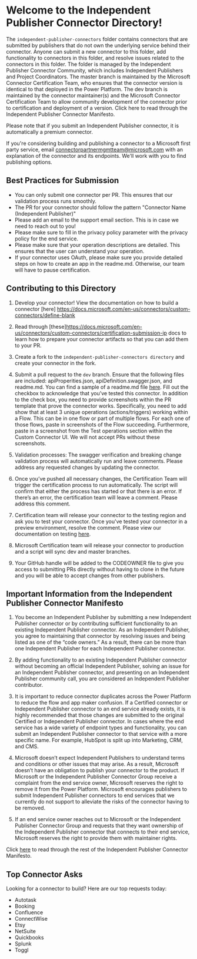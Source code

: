 # Welcome to the Independent Publisher Connector Directory!

The ```independent-publisher-connectors``` folder contains connectors that are submitted by publishers that do not own the underlying service behind their connector. 
Anyone can submit a new connector to this folder, add functionality to connectors in this folder, and resolve issues related to the connectors in this folder. The folder 
is managed by the Independent Publisher Connector Community, which includes Independent Publishers and Project Coordinators. The master branch is maintained by the Microsoft 
Connector Certification Team, who ensures that the connector version is identical to that deployed in the Power Platform. The dev branch is maintained by the connector
maintainer(s) and the Microsoft Connector Certification Team to allow community development of the connector prior to certification and deployment of a version. 
Click here to read through the Independent Publisher Connector Manifesto.

Please note that if you submit an Independent Publisher connector, it is automatically a premium connector. 

If you're considering building and publishing a connector to a Microsoft first party service, email connectorpartnermgmtteam@microsoft.com with an explanation of the connector and its endpoints. We'll work with you to find publishing options.

## Best Practices for Submission
- You can only submit one connector per PR. This ensures that our validation process runs smoothly.
- The PR for your connector should follow the pattern "Connector Name (Independent Publisher)"
- Please add an email to the support email section. This is in case we need to reach out to you! 
- Please make sure to fill in the privacy policy parameter with the privacy policy for the end service.
- Please make sure that your operation descriptions are detailed. This ensures that the user can understand your operation.
- If your connector uses OAuth, please make sure you provide detailed steps on how to create an app in the readme.md. Otherwise, our team will have to pause certification.

## Contributing to this Directory

1. Develop your connector! View the documentation on how to build a connector [here] https://docs.microsoft.com/en-us/connectors/custom-connectors/define-blank

2. Read through [these]https://docs.microsoft.com/en-us/connectors/custom-connectors/certification-submission-ip docs to learn how to prepare your connector artifacts so that you can add them to your PR.

3. Create a fork to the ```independent-publisher-connectors directory``` and create your connector in the fork.

4. Submit a pull request to the ```dev``` branch. Ensure that the following files are included: apiProperities.json, apiDefinition.swagger.json, and readme.md. You can find a sample of a readme.md file [here](https://github.com/microsoft/PowerPlatformConnectors/blob/dev/custom-connectors/AzureKeyVault/Readme.md). Fill out the checkbox to acknowledge that you’ve tested this connector. In addition to the check box, you need to provide screenshots within the PR template that prove the connector works. Specifically, you need to add show that at least 3 unique operations (actions/triggers) working within a Flow. This can be in one flow or part of multiple flows. For each one of those flows, paste in screenshots of the Flow succeeding. Furthermore, paste in a screenshot from the Test operations section within the Custom Connector UI. We will not accept PRs without these screenshots.

5. Validation processes: The swagger verification and breaking change validation process will automatically run and leave comments. Please address any requested changes by updating the connector.

6. Once you’ve pushed all necessary changes, the Certification Team will trigger the certification process to run automatically. The script will confirm that either the process has started or that there is an error. If there’s an error, the certification team will leave a comment. Please address this comment.

7. Certification team will release your connector to the testing region and ask you to test your connector. Once you've tested your connector in a preview environment, resolve the comment. Please view our documentation on testing [here](https://docs.microsoft.com/en-us/connectors/custom-connectors/certification-testing). 

8. Microsoft Certification team will release your connector to production and a script will sync dev and master branches.

9. Your GitHub handle will be added to the CODEOWNER file to give you access to submitting PRs directly without having to clone in the future and you will be able to accept changes from other publishers.

## Important Information from the Independent Publisher Connector Manifesto

1. You become an Independent Publisher by submitting a new Independent Publisher connector or by contributing sufficient functionality to an existing Independent Publisher connector. As an Independent Publisher, you agree to maintaining that connector by resolving issues and being listed as one of the “code owners.” As a result, there can be more than one Independent Publisher for each Independent Publisher connector.

2. By adding functionality to an existing Independent Publisher connector without becoming an official Independent Publisher, solving an issue for an Independent Publisher connector, and presenting on an Independent Publisher community call, you are considered an Independent Publisher contributor.

3. It is important to reduce connector duplicates across the Power Platform to reduce the flow and app maker confusion. If a Certified connector or Independent Publisher connector to an end service already exists, it is highly recommended that those changes are submitted to the original Certified or Independent Publisher connector. In cases where the end service has a wide variety of endpoint types and functionality, you can submit an Independent Publisher connector to that service with a more specific name. For example, HubSpot is split up into Marketing, CRM, and CMS.

4. Microsoft doesn’t expect Independent Publishers to understand terms and conditions or other issues that may arise. As a result, Microsoft doesn’t have an obligation to publish your connector to the product. If Microsoft or the Independent Publisher Connector Group receive a complaint from the end service owner, Microsoft reserves the right to remove it from the Power Platform. Microsoft encourages publishers to submit Independent Publisher connectors to end services that we currently do not support to alleviate the risks of the connector having to be removed.

5. If an end service owner reaches out to Microsoft or the Independent Publisher Connector Group and requests that they want ownership of the Independent Publisher connector that connects to their end service, Microsoft reserves the right to provide them with maintainer rights.

Click [here](https://github-wiki-see.page/m/microsoft/PowerPlatformConnectors/wiki/Independent-Publisher-Connector-Group-%22Manifesto%22) to read through the rest of the Independent Publisher Connector Manifesto.

## Top Connector Asks

Looking for a connector to build? Here are our top requests today:

- Autotask
- Booking
- Confluence
- ConnectWise
- Etsy
- NetSuite
- Quickbooks
- Splunk
- Toggl


